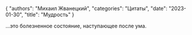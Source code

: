 {
   "authors": "Михаил Жванецкий",
   "categories": "Цитаты",
   "date": "2023-01-30",
   "title": "Мудрость"
}

...это болезненное состояние, наступающее после ума.
